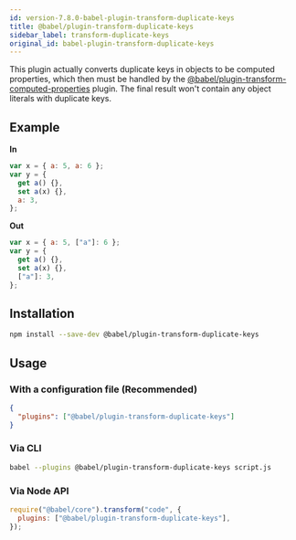 ```yaml
---
id: version-7.8.0-babel-plugin-transform-duplicate-keys
title: @babel/plugin-transform-duplicate-keys
sidebar_label: transform-duplicate-keys
original_id: babel-plugin-transform-duplicate-keys
---
```


This plugin actually converts duplicate keys in objects to be computed properties, which then must be handled by the [@babel/plugin-transform-computed-properties](plugin-transform-computed-properties.md) plugin. The final result won't contain any object literals with duplicate keys.

## Example

**In**

```javascript
var x = { a: 5, a: 6 };
var y = {
  get a() {},
  set a(x) {},
  a: 3,
};
```

**Out**

```javascript
var x = { a: 5, ["a"]: 6 };
var y = {
  get a() {},
  set a(x) {},
  ["a"]: 3,
};
```

## Installation

```sh
npm install --save-dev @babel/plugin-transform-duplicate-keys
```

## Usage

### With a configuration file (Recommended)

```json
{
  "plugins": ["@babel/plugin-transform-duplicate-keys"]
}
```

### Via CLI

```sh
babel --plugins @babel/plugin-transform-duplicate-keys script.js
```

### Via Node API

```javascript
require("@babel/core").transform("code", {
  plugins: ["@babel/plugin-transform-duplicate-keys"],
});
```
